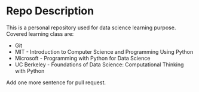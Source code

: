 # Repo Description

This is a personal repository used for data science learning purpose. Covered learning class are:
* Git
* MIT - Introduction to Computer Science and Programming Using Python
* Microsoft - Programming with Python for Data Science
* UC Berkeley - Foundations of Data Science: Computational Thinking with Python

Add one more sentence for pull request.
